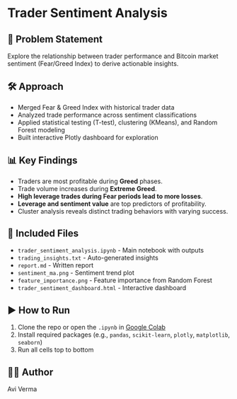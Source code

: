 # Trader Sentiment Analysis

## 📌 Problem Statement
Explore the relationship between trader performance and Bitcoin market sentiment (Fear/Greed Index) to derive actionable insights.

## 🛠️ Approach
- Merged Fear & Greed Index with historical trader data
- Analyzed trade performance across sentiment classifications
- Applied statistical testing (T-test), clustering (KMeans), and Random Forest modeling
- Built interactive Plotly dashboard for exploration

## 📊 Key Findings
- Traders are most profitable during **Greed** phases.
- Trade volume increases during **Extreme Greed**.
- **High leverage trades during Fear periods lead to more losses**.
- **Leverage and sentiment value** are top predictors of profitability.
- Cluster analysis reveals distinct trading behaviors with varying success.

## 📂 Included Files
- `trader_sentiment_analysis.ipynb` - Main notebook with outputs
- `trading_insights.txt` - Auto-generated insights
- `report.md` - Written report
- `sentiment_ma.png` - Sentiment trend plot
- `feature_importance.png` - Feature importance from Random Forest
- `trader_sentiment_dashboard.html` - Interactive dashboard

## ▶️ How to Run
1. Clone the repo or open the `.ipynb` in [Google Colab](https://colab.research.google.com/)
2. Install required packages (e.g., `pandas`, `scikit-learn`, `plotly`, `matplotlib`, `seaborn`)
3. Run all cells top to bottom

## 🙋‍♂️ Author
Avi Verma
